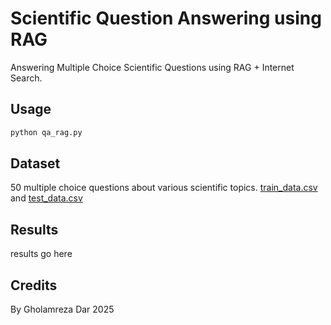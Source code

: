 # Scientific Question Answering using RAG

Answering Multiple Choice Scientific Questions using RAG + Internet Search.

## Usage

```bash
python qa_rag.py
```

## Dataset

50 multiple choice questions about various scientific topics. [train_data.csv](data/train_data.csv) and [test_data.csv](data/test_data.csv)

## Results

results go here

## Credits

By Gholamreza Dar 2025
